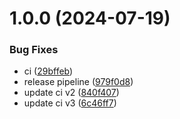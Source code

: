 # 1.0.0 (2024-07-19)


### Bug Fixes

* ci ([29bffeb](https://github.com/bartlomiej-kochanowicz/nextjs-headroom/commit/29bffeb014ca0adf0aaaf14965429876b84ec450))
* release pipeline ([979f0d8](https://github.com/bartlomiej-kochanowicz/nextjs-headroom/commit/979f0d8ab0b075044179bf28d836d2e77f773ed9))
* update ci v2 ([840f407](https://github.com/bartlomiej-kochanowicz/nextjs-headroom/commit/840f407f1faf7aa360e0dd0d2e9838e8307a46bf))
* update ci v3 ([6c46ff7](https://github.com/bartlomiej-kochanowicz/nextjs-headroom/commit/6c46ff7dcfd9433014c5ac22afc05a975949740d))
